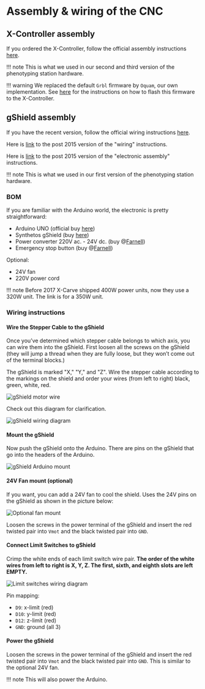 # Assembly & wiring of the CNC

## X-Controller assembly

If you ordered the X-Controller, follow the official assembly instructions [here](https://inventables.gitbook.io/x-carve-assembly/x-controller).

!!! note
    This is what we used in our second and third version of the phenotyping station hardware.

!!! warning
    We replaced the default `Grbl` firmware by `Oquam`, our own implementation. See [here](flashing_oquam.md) for the instructions on how to flash this firmware to the X-Controller.


## gShield assembly

If you have the recent version, follow the official wiring instructions [here](http://x-carve-instructions.inventables.com/1000mm/step6/).

Here is [link](http://x-carve-instructions.inventables.com/xcarve2015/step10/) to the post 2015 version of the "wiring" instructions.

Here is [link](http://x-carve-instructions.inventables.com/xcarve2015/step14/) to the post 2015 version of the "electronic assembly" instructions.

!!! note
    This is what we used in our first version of the phenotyping station hardware.


### BOM

If you are familiar with the Arduino world, the electronic is pretty straightforward:

* Arduino UNO (official buy [here](https://store.arduino.cc/arduino-uno-rev3))
* Synthetos gShield (buy [here](https://synthetos.com/project/grblshield))
* Power converter 220V ac. - 24V dc. (buy @[Farnell](https://fr.farnell.com/mean-well/uhp-350r-24/alimentation-ac-dc-24v-14-6a/dp/3002726))
* Emergency stop button (buy @[Farnell](https://fr.farnell.com/idec/xw1e-lv411q4m-r/switch-emergency-stop-1no-1nc/dp/2787256))

Optional:

* 24V fan
* 220V power cord

!!! note
    Before 2017 X-Carve shipped 400W power units, now they use a 320W unit. The link is for a 350W unit.


### Wiring instructions

#### Wire the Stepper Cable to the gShield

Once you’ve determined which stepper cable belongs to which axis, you can wire them into the gShield.
First loosen all the screws on the gShield (they will jump a thread when they are fully loose, but they won’t come out of the terminal blocks.)

The gShield is marked "X," "Y," and "Z".
Wire the stepper cable according to the markings on the shield and order your wires (from left to right) black, green, white, red.

![gShield motor wire](https://dzevsq2emy08i.cloudfront.net/paperclip/project_instruction_image_uploaded_images/718/original/1096.jpg?1424475165)

Check out this diagram for clarification.

![gShield wiring diagram](http://x-carve-instructions.inventables.com/xcarve2015/step14/wiring-diagram2_copy.jpg)

#### Mount the gShield

Now push the gShield onto the Arduino.
There are pins on the gShield that go into the headers of the Arduino.

![gShield Arduino mount](https://dzevsq2emy08i.cloudfront.net/paperclip/project_instruction_image_uploaded_images/722/original/1117.jpg?1424475531)

#### 24V Fan mount (optional)

If you want, you can add a 24V fan to cool the shield.
Uses the 24V pins on the gShield as shown in the picture below:

![Optional fan mount](https://dzevsq2emy08i.cloudfront.net/paperclip/project_instruction_image_uploaded_images/727/original/1129.jpg?1424475663)

Loosen the screws in the power terminal of the gShield and insert the red twisted pair into `Vmot` and the black twisted pair into `GND`.

#### Connect Limit Switches to gShield

Crimp the white ends of each limit switch wire pair.
**The order of the white wires from left to right is X, Y, Z. The first, sixth, and eighth slots are left EMPTY.**

![Limit switches wiring diagram](http://x-carve-instructions.inventables.com/xcarve2015/step14/wiring-diagram-limit-switches.jpg)

Pin mapping:

* `D9`: x-limit (red)
* `D10`: y-limit (red)
* `D12`: z-limit (red)
* `GND`: ground (all 3)

#### Power the gShield

Loosen the screws in the power terminal of the gShield and insert the red twisted pair into `Vmot` and the black twisted pair into `GND`.
This is similar to the optional 24V fan.

!!! note
    This will also power the Arduino.
